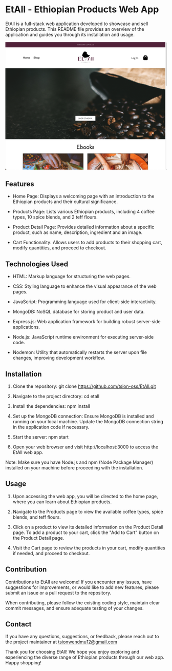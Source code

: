 # EtAll - Ethiopian Products Web App

 EtAll is a full-stack web application developed to showcase and sell Ethiopian products. This README file provides an overview of the application and guides you through its installation and usage.

 ![Screenshot](client/images/sshot.png)

 ## Features

 * Home Page: Displays a welcoming page with an introduction to the Ethiopian products and their cultural significance.
  
* Products Page: Lists various Ethiopian products, including 4 coffee types, 10 spice blends, and 2 teff flours. 

* Product Detail Page: Provides detailed information about a specific product, such as name, description, ingredient and an image.

* Cart Functionality: Allows users to add products to their shopping cart, modify quantities, and proceed to checkout.


## Technologies Used

* HTML: Markup language for structuring the web pages.

* CSS: Styling language to enhance the visual appearance of the web pages.

* JavaScript: Programming language used for client-side interactivity.
 
* MongoDB: NoSQL database for storing product and user data.

* Express.js: Web application framework for building robust server-side applications.

* Node.js: JavaScript runtime environment for executing server-side code.

* Nodemon: Utility that automatically restarts the server upon file changes, improving development workflow.

## Installation

1. Clone the repository: git clone https://github.com/tsion-oss/EtAll.git

2. Navigate to the project directory: cd etall

3. Install the dependencies: npm install

4. Set up the MongoDB connection: Ensure MongoDB is installed and running on your local machine. Update the MongoDB connection string in the application code if necessary.

5. Start the server: npm start

6. Open your web browser and visit http://localhost:3000 to access the EtAll web app.

Note: Make sure you have Node.js and npm (Node Package Manager) installed on your machine before proceeding with the installation.

## Usage

1. Upon accessing the web app, you will be directed to the home page, where you can learn about Ethiopian products.

2. Navigate to the Products page to view the available coffee types, spice blends, and teff flours.

3. Click on a product to view its detailed information on the Product Detail page.
To add a product to your cart, click the "Add to Cart" button on the Product Detail page.

4. Visit the Cart page to review the products in your cart, modify quantities if needed, and proceed to checkout.


## Contribution 

Contributions to EtAll are welcome! If you encounter any issues, have suggestions for improvements, or would like to add new features, please submit an issue or a pull request to the repository.

When contributing, please follow the existing coding style, maintain clear commit messages, and ensure adequate testing of your changes.

## Contact

If you have any questions, suggestions, or feedback, please reach out to the project maintainer at tsionwendmu12@gmail.com

Thank you for choosing EtAll! We hope you enjoy exploring and experiencing the diverse range of Ethiopian products through our web app. Happy shopping!


   
